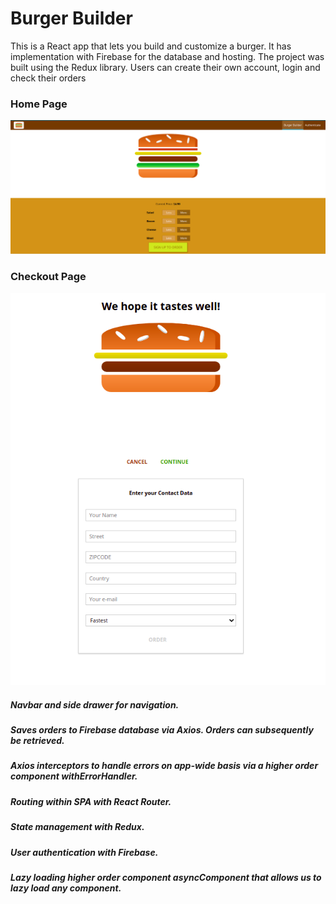 # Burger Builder

This is a React app that lets you build and customize a burger. It has implementation with Firebase for the
database and hosting. The project was built using the Redux library.
Users can create their own account, login and check their orders

### Home Page

![alt text](https://github.com/umerjaved178/React-Burger/blob/master/public/Screenshot%20from%202021-05-17%2022-25-50.png?raw=true)

### Checkout Page
![alt text](https://github.com/umerjaved178/React-Burger/blob/master/public/Screenshot%20from%202021-05-17%2022-27-13.png?raw=true)

##### Navbar and side drawer for navigation.
##### Saves orders to Firebase database via Axios. Orders can subsequently be retrieved.
##### Axios interceptors to handle errors on app-wide basis via a higher order component withErrorHandler.
##### Routing within SPA with React Router.
##### State management with Redux.
##### User authentication with Firebase.
##### Lazy loading higher order component asyncComponent that allows us to lazy load any component.
